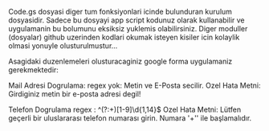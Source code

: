 Code.gs dosyasi diger tum fonksiyonlari icinde bulunduran kurulum dosyasidir.
Sadece bu dosyayi app script kodunuz olarak kullanabilir ve uygulamanin bu bolumunu eksiksiz yuklemis olabilirsiniz.
Diger moduller (dosyalar) github uzerinden kodlari okumak isteyen kisiler icin kolaylik olmasi yonuyle olusturulmustur...

Asagidaki duzenlemeleri olusturacaginiz google forma uygulamaniz gerekmektedir:

Mail Adresi Dogrulama:
regex yok: Metin ve E-Posta secilir.
Ozel Hata Metni: Girdiginiz metin bir e-posta adresi degil!

Telefon Dogrulama
regex : ^(?:\+)[1-9]\d{1,14}$
Ozel Hata Metni: Lütfen geçerli bir uluslararası telefon numarası girin. Numara '+'' ile başlamalıdır.
